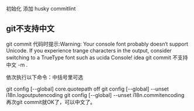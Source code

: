 初始化
添加 husky commitlint
## git不支持中文
git commit 代码时提示:Warning: Your console font probably doesn‘t support Unicode. If you experience trange characters in the output, consider switching to a TrueType font such as ucida Console!
idea git commit 不支持中文 -m .

依次执行以下命令：中括号里可选

git config [--global] core.quotepath off
git config [--global] --unset i18n.logoutputencoding
git config [--global] --unset i18n.commitencoding
再次git commit就OK了，可以中文了。
